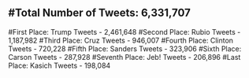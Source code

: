 #Total Number of Tweets: 6,331,707 
---
#First Place: Trump Tweets - 2,461,648
#Second Place: Rubio Tweets - 1,187,982
#Third Place: Cruz Tweets - 946,007
#Fourth Place: Clinton Tweets - 720,228
#Fifth Place: Sanders Tweets - 323,906
#Sixth Place: Carson Tweets - 287,928
#Seventh Place: Jeb! Tweets - 206,896
#Last Place: Kasich Tweets - 198,084
